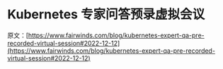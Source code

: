 # Kubernetes 专家问答预录虚拟会议

原文：[https://www.fairwinds.com/blog/kubernetes-expert-qa-pre-recorded-virtual-session#2022-12-12](https://www.fairwinds.com/blog/kubernetes-expert-qa-pre-recorded-virtual-session#2022-12-12)
